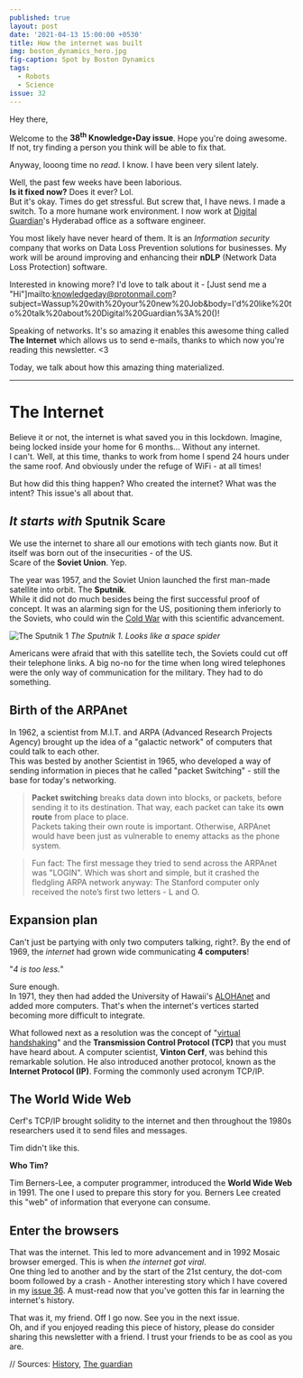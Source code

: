 ```yaml
---
published: true
layout: post
date: '2021-04-13 15:00:00 +0530'
title: How the internet was built
img: boston_dynamics_hero.jpg
fig-caption: Spot by Boston Dynamics
tags:
  - Robots
  - Science
issue: 32
---
```

Hey there,

Welcome to the **38<sup>th</sup> Knowledge•Day issue**. Hope you're doing awesome. If not, try finding a person you think will be able to fix that.  

Anyway, looong time no _read_. I know. I have been very silent lately.  

Well, the past few weeks have been laborious.  
**Is it fixed now?** Does it ever? Lol.  
But it's okay. Times do get stressful. But screw that, I have news. I made a switch. To a more humane work environment. I now work at [Digital Guardian](https://digitalguardian.com/)'s Hyderabad office as a software engineer. 

You most likely have never heard of them. It is an _Information security_ company that works on Data Loss Prevention solutions for businesses. My work will be around improving and enhancing their **nDLP** (Network Data Loss Protection) software.  

Interested in knowing more? I'd love to talk about it - [Just send me a "Hi"]mailto:knowledgeday@protonmail.com?subject=Wassup%20with%20your%20new%20Job&body=I'd%20like%20to%20talk%20about%20Digital%20Guardian%3A%20()!

Speaking of networks. It's so amazing it enables this awesome thing called **The Internet** which allows us to send e-mails, thanks to which now you're reading this newsletter. <3  

Today, we talk about how this amazing thing materialized.

--------

# The Internet
Believe it or not, the internet is what saved you in this lockdown. Imagine, being locked inside your home for 6 months... Without any internet.  
I can't. Well, at this time, thanks to work from home I spend 24 hours under the same roof. And obviously under the refuge of WiFi - at all times!  

But how did this thing happen? Who created the internet? What was the intent? This issue's all about that.  

## _It starts with_ Sputnik Scare
We use the internet to share all our emotions with tech giants now. But it itself was born out of the insecurities - of the US.  
Scare of the **Soviet Union**. Yep.  

The year was 1957, and the Soviet Union launched the first man-made satellite into orbit. The **Sputnik**.  
While it did not do much besides being the first successful proof of concept. It was an alarming sign for the US, positioning them inferiorly to the Soviets, who could win the [Cold War](https://tenor.cards/?p=VGhlIENvbGQgV2FyIHJpdmFscnkgYmV0d2VlbiB0aGUgVW5pdGVkIFN0YXRlcyBhbmQgdGhlIFNvdmlldCBVbmlvbiBsYXN0ZWQgZm9yIGRlY2FkZXMgYW5kIGxlZCB0aGUgdHdvIHN1cGVycG93ZXJzIHRvIHRoZSBicmluayBvZiBudWNsZWFyIGRpc2FzdGVyLg==) with this scientific advancement.  

![The Sputnik 1]({{site.baseurl}}/assets/img/sputnik_1.jpeg)
_The Sputnik 1. Looks like a space spider_

Americans were afraid that with this satellite tech, the Soviets could cut off their telephone links. A big no-no for the time when long wired telephones were the only way of communication for the military. They had to do something.  

## Birth of the ARPAnet
In 1962, a scientist from M.I.T. and ARPA (Advanced Research Projects Agency) brought up the idea of a "galactic network" of computers that could talk to each other.  
This was bested by another Scientist in 1965, who developed a way of sending information in pieces that he called "packet Switching" - still the base for today's networking.  

> **Packet switching** breaks data down into blocks, or packets, before sending it to its destination. That way, each packet can take its **own route** from place to place.    
Packets taking their own route is important. Otherwise, ARPAnet would have been just as vulnerable to enemy attacks as the phone system.   

> Fun fact: The first message they tried to send across the ARPAnet was "LOGIN". Which was short and simple, but it crashed the fledgling ARPA network anyway: The Stanford computer only received the note’s first two letters - L and O.  

## Expansion plan
Can't just be partying with only two computers talking, right?. By the end of 1969, the _internet_ had grown wide communicating **4 computers**!    

"_4 is too less._"  

Sure enough.  
In 1971, they then had added the University of Hawaii's [ALOHAnet](https://www.eng.hawaii.edu/about/history/alohanet/) and added more computers. That's when the internet's vertices started becoming more difficult to integrate.   

What followed next as a resolution was the concept of "[virtual handshaking](https://networksigma.com/tcp-3-way-handshake/#:~:text=TCP%20uses%20a%20three-way%20handshake%20to%20make%20a,is%20established,%20data%20is%20transferred%20between%20the%20devices.)" and the **Transmission Control Protocol (TCP)** that you must have heard about. A computer scientist, **Vinton Cerf**, was behind this remarkable solution. He also introduced another protocol, known as the **Internet Protocol (IP)**. Forming the commonly used acronym TCP/IP.   

## The World Wide Web
Cerf's TCP/IP brought solidity to the internet and then throughout the 1980s researchers used it to send files and messages.  

Tim didn't like this.  

**Who Tim?**  

Tim Berners-Lee, a computer programmer, introduced the **World Wide Web** in 1991. The one I used to prepare this story for you. Berners Lee created this "web" of information that everyone can consume.  

## Enter the browsers
That was the internet. This led to more advancement and in 1992 Mosaic browser emerged. This is when _the internet got viral_.  
One thing led to another and by the start of the 21st century, the dot-com boom followed by a crash - Another interesting story which I have covered in my [issue 36](https://knowledgeday.in/dot-com-bubble/). A must-read now that you've gotten this far in learning the internet's history.  

That was it, my friend. Off I go now. See you in the next issue.   
Oh, and if you enjoyed reading this piece of history, please do consider sharing this newsletter with a friend. I trust your friends to be as cool as you are.  

// Sources: [History](https://www.history.com/topics/inventions/invention-of-the-internet), [The guardian](https://www.theguardian.com/technology/2016/jul/15/how-the-internet-was-invented-1976-arpa-kahn-cerf)
